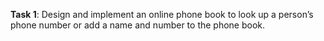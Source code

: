 **Task 1**: Design and implement an online phone book to look up a person’s phone number or add a name and number to the phone book.
